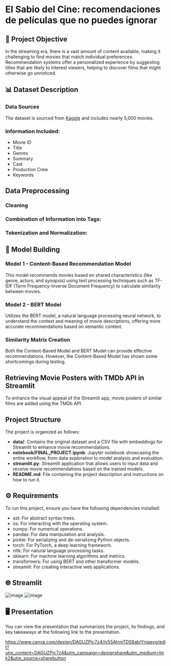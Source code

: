 # El Sabio del Cine: recomendaciones de películas que no puedes ignorar

## 📝 Project Objective
In the streaming era, there is a vast amount of content available, making it challenging to find movies that match individual preferences. Recommendation systems offer a personalized experience by suggesting titles that are likely to interest viewers, helping to discover films that might otherwise go unnoticed.

## 📊 Dataset Description
### Data Sources
The dataset is sourced from [Kaggle](https://www.kaggle.com/) and includes nearly 5,000 movies. 

### Information Included:
- Movie ID
- Title
- Genres
- Summary
- Cast
- Production Crew
- Keywords

## Data Preprocessing

### Cleaning

### Combination of Information into Tags:

### Tokenization and Normalization:

## 🤖 Model Building 

### Model 1 - Content-Based Recommendation Model
This model recommends movies based on shared characteristics (like genre, actors, and synopsis) using text processing techniques such as TF-IDF (Term Frequency-Inverse Document Frequency) to calculate similarity between movies.

### Model 2 - BERT Model
Utilizes the BERT model, a natural language processing neural network, to understand the context and meaning of movie descriptions, offering more accurate recommendations based on semantic content.

### Similarity Matrix Creation
Both the Content-Based Model and BERT Model can provide effective recommendations. However, the Content-Based Model has shown some shortcomings during testing.

## Retrieving Movie Posters with TMDb API in Streamlit
To enhance the visual appeal of the Streamlit app, movie posters of similar films are added using the TMDb API. 

## Project Structure
The project is organized as follows:

- **data/**: Contains the original dataset and a CSV file with embeddings for Streamlit to enhance movie recommendations.
- **notebook/FINAL_PROJECT.ipynb**: Jupyter notebook showcasing the entire workflow, from data exploration to model analysis and evaluation.
- **streamlit.py**: Streamlit application that allows users to input data and receive movie recommendations based on the trained models.
- **README.md**: File containing the project description and instructions on how to run it.

## ⚙️ Requirements
To run this project, ensure you have the following dependencies installed:

- ast: For abstract syntax trees.
- os: For interacting with the operating system.
- numpy: For numerical operations.
- pandas: For data manipulation and analysis.
- pickle: For serializing and de-serializing Python objects.
- torch: For PyTorch, a deep learning framework.
- nltk: For natural language processing tasks.
- sklearn: For machine learning algorithms and metrics.
- transformers: For using BERT and other transformer models.
- streamlit: For creating interactive web applications.

## 🌐 Streamlit

![image](https://github.com/user-attachments/assets/23c480be-bf78-407a-982e-fc89d8fa9535)
![image](https://github.com/user-attachments/assets/62d9a850-29ef-4f6f-8b10-0906c1f48f4c)


## 🖥️ Presentation
You can view the presentation that summarizes the project, its findings, and key takeaways at the following link to the presentation.

https://www.canva.com/design/DAGUZPic7z4/jv55AtrmTDS8abIYniaevg/edit?utm_content=DAGUZPic7z4&utm_campaign=designshare&utm_medium=link2&utm_source=sharebutton


